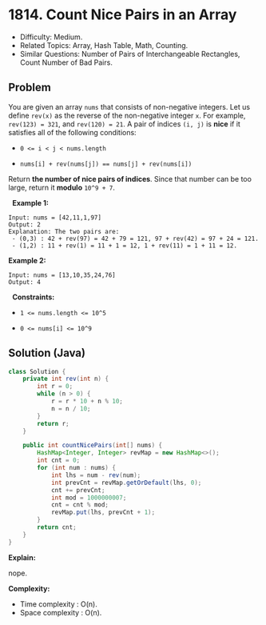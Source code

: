 # 1814. Count Nice Pairs in an Array

- Difficulty: Medium.
- Related Topics: Array, Hash Table, Math, Counting.
- Similar Questions: Number of Pairs of Interchangeable Rectangles, Count Number of Bad Pairs.

## Problem

You are given an array ```nums``` that consists of non-negative integers. Let us define ```rev(x)``` as the reverse of the non-negative integer ```x```. For example, ```rev(123) = 321```, and ```rev(120) = 21```. A pair of indices ```(i, j)``` is **nice** if it satisfies all of the following conditions:


	
- ```0 <= i < j < nums.length```
	
- ```nums[i] + rev(nums[j]) == nums[j] + rev(nums[i])```


Return **the number of nice pairs of indices**. Since that number can be too large, return it **modulo** ```10^9 + 7```.

 
**Example 1:**

```
Input: nums = [42,11,1,97]
Output: 2
Explanation: The two pairs are:
 - (0,3) : 42 + rev(97) = 42 + 79 = 121, 97 + rev(42) = 97 + 24 = 121.
 - (1,2) : 11 + rev(1) = 11 + 1 = 12, 1 + rev(11) = 1 + 11 = 12.
```

**Example 2:**

```
Input: nums = [13,10,35,24,76]
Output: 4
```

 
**Constraints:**


	
- ```1 <= nums.length <= 10^5```
	
- ```0 <= nums[i] <= 10^9```



## Solution (Java)

```java
class Solution {
    private int rev(int n) {
        int r = 0;
        while (n > 0) {
            r = r * 10 + n % 10;
            n = n / 10;
        }
        return r;
    }

    public int countNicePairs(int[] nums) {
        HashMap<Integer, Integer> revMap = new HashMap<>();
        int cnt = 0;
        for (int num : nums) {
            int lhs = num - rev(num);
            int prevCnt = revMap.getOrDefault(lhs, 0);
            cnt += prevCnt;
            int mod = 1000000007;
            cnt = cnt % mod;
            revMap.put(lhs, prevCnt + 1);
        }
        return cnt;
    }
}
```

**Explain:**

nope.

**Complexity:**

* Time complexity : O(n).
* Space complexity : O(n).
